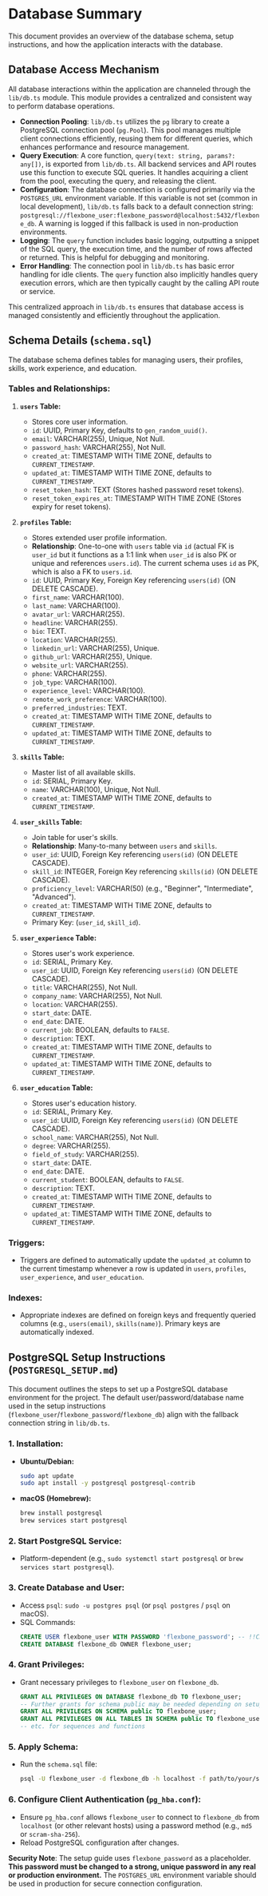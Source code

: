 # Database Summary

This document provides an overview of the database schema, setup instructions, and how the application interacts with the database.

## Database Access Mechanism

All database interactions within the application are channeled through the `lib/db.ts` module. This module provides a centralized and consistent way to perform database operations.

*   **Connection Pooling**: `lib/db.ts` utilizes the `pg` library to create a PostgreSQL connection pool (`pg.Pool`). This pool manages multiple client connections efficiently, reusing them for different queries, which enhances performance and resource management.
*   **Query Execution**: A core function, `query(text: string, params?: any[])`, is exported from `lib/db.ts`. All backend services and API routes use this function to execute SQL queries. It handles acquiring a client from the pool, executing the query, and releasing the client.
*   **Configuration**: The database connection is configured primarily via the `POSTGRES_URL` environment variable. If this variable is not set (common in local development), `lib/db.ts` falls back to a default connection string: `postgresql://flexbone_user:flexbone_password@localhost:5432/flexbone_db`. A warning is logged if this fallback is used in non-production environments.
*   **Logging**: The `query` function includes basic logging, outputting a snippet of the SQL query, the execution time, and the number of rows affected or returned. This is helpful for debugging and monitoring.
*   **Error Handling**: The connection pool in `lib/db.ts` has basic error handling for idle clients. The `query` function also implicitly handles query execution errors, which are then typically caught by the calling API route or service.

This centralized approach in `lib/db.ts` ensures that database access is managed consistently and efficiently throughout the application.

## Schema Details (`schema.sql`)

The database schema defines tables for managing users, their profiles, skills, work experience, and education.

### Tables and Relationships:

1.  **`users` Table:**
    *   Stores core user information.
    *   `id`: UUID, Primary Key, defaults to `gen_random_uuid()`.
    *   `email`: VARCHAR(255), Unique, Not Null.
    *   `password_hash`: VARCHAR(255), Not Null.
    *   `created_at`: TIMESTAMP WITH TIME ZONE, defaults to `CURRENT_TIMESTAMP`.
    *   `updated_at`: TIMESTAMP WITH TIME ZONE, defaults to `CURRENT_TIMESTAMP`.
    *   `reset_token_hash`: TEXT (Stores hashed password reset tokens).
    *   `reset_token_expires_at`: TIMESTAMP WITH TIME ZONE (Stores expiry for reset tokens).


2.  **`profiles` Table:**
    *   Stores extended user profile information.
    *   **Relationship**: One-to-one with `users` table via `id` (actual FK is `user_id` but it functions as a 1:1 link when `user_id` is also PK or unique and references `users.id`). The current schema uses `id` as PK, which is also a FK to `users.id`.
    *   `id`: UUID, Primary Key, Foreign Key referencing `users(id)` (ON DELETE CASCADE).
    *   `first_name`: VARCHAR(100).
    *   `last_name`: VARCHAR(100).
    *   `avatar_url`: VARCHAR(255).
    *   `headline`: VARCHAR(255).
    *   `bio`: TEXT.
    *   `location`: VARCHAR(255).
    *   `linkedin_url`: VARCHAR(255), Unique.
    *   `github_url`: VARCHAR(255), Unique.
    *   `website_url`: VARCHAR(255).
    *   `phone`: VARCHAR(255).
    *   `job_type`: VARCHAR(100).
    *   `experience_level`: VARCHAR(100).
    *   `remote_work_preference`: VARCHAR(100).
    *   `preferred_industries`: TEXT.
    *   `created_at`: TIMESTAMP WITH TIME ZONE, defaults to `CURRENT_TIMESTAMP`.
    *   `updated_at`: TIMESTAMP WITH TIME ZONE, defaults to `CURRENT_TIMESTAMP`.

3.  **`skills` Table:**
    *   Master list of all available skills.
    *   `id`: SERIAL, Primary Key.
    *   `name`: VARCHAR(100), Unique, Not Null.
    *   `created_at`: TIMESTAMP WITH TIME ZONE, defaults to `CURRENT_TIMESTAMP`.

4.  **`user_skills` Table:**
    *   Join table for user's skills.
    *   **Relationship**: Many-to-many between `users` and `skills`.
    *   `user_id`: UUID, Foreign Key referencing `users(id)` (ON DELETE CASCADE).
    *   `skill_id`: INTEGER, Foreign Key referencing `skills(id)` (ON DELETE CASCADE).
    *   `proficiency_level`: VARCHAR(50) (e.g., "Beginner", "Intermediate", "Advanced").
    *   `created_at`: TIMESTAMP WITH TIME ZONE, defaults to `CURRENT_TIMESTAMP`.
    *   Primary Key: (`user_id`, `skill_id`).

5.  **`user_experience` Table:**
    *   Stores user's work experience.
    *   `id`: SERIAL, Primary Key.
    *   `user_id`: UUID, Foreign Key referencing `users(id)` (ON DELETE CASCADE).
    *   `title`: VARCHAR(255), Not Null.
    *   `company_name`: VARCHAR(255), Not Null.
    *   `location`: VARCHAR(255).
    *   `start_date`: DATE.
    *   `end_date`: DATE.
    *   `current_job`: BOOLEAN, defaults to `FALSE`.
    *   `description`: TEXT.
    *   `created_at`: TIMESTAMP WITH TIME ZONE, defaults to `CURRENT_TIMESTAMP`.
    *   `updated_at`: TIMESTAMP WITH TIME ZONE, defaults to `CURRENT_TIMESTAMP`.

6.  **`user_education` Table:**
    *   Stores user's education history.
    *   `id`: SERIAL, Primary Key.
    *   `user_id`: UUID, Foreign Key referencing `users(id)` (ON DELETE CASCADE).
    *   `school_name`: VARCHAR(255), Not Null.
    *   `degree`: VARCHAR(255).
    *   `field_of_study`: VARCHAR(255).
    *   `start_date`: DATE.
    *   `end_date`: DATE.
    *   `current_student`: BOOLEAN, defaults to `FALSE`.
    *   `description`: TEXT.
    *   `created_at`: TIMESTAMP WITH TIME ZONE, defaults to `CURRENT_TIMESTAMP`.
    *   `updated_at`: TIMESTAMP WITH TIME ZONE, defaults to `CURRENT_TIMESTAMP`.

### Triggers:

*   Triggers are defined to automatically update the `updated_at` column to the current timestamp whenever a row is updated in `users`, `profiles`, `user_experience`, and `user_education`.

### Indexes:

*   Appropriate indexes are defined on foreign keys and frequently queried columns (e.g., `users(email)`, `skills(name)`). Primary keys are automatically indexed.

## PostgreSQL Setup Instructions (`POSTGRESQL_SETUP.md`)

This document outlines the steps to set up a PostgreSQL database environment for the project. The default user/password/database name used in the setup instructions (`flexbone_user`/`flexbone_password`/`flexbone_db`) align with the fallback connection string in `lib/db.ts`.

### 1. Installation:

*   **Ubuntu/Debian:**
    ```bash
    sudo apt update
    sudo apt install -y postgresql postgresql-contrib
    ```
*   **macOS (Homebrew):**
    ```bash
    brew install postgresql
    brew services start postgresql
    ```

### 2. Start PostgreSQL Service:

*   Platform-dependent (e.g., `sudo systemctl start postgresql` or `brew services start postgresql`).

### 3. Create Database and User:

*   Access `psql`: `sudo -u postgres psql` (or `psql postgres` / `psql` on macOS).
*   SQL Commands:
    ```sql
    CREATE USER flexbone_user WITH PASSWORD 'flexbone_password'; -- !!CHANGE PASSWORD IN PRODUCTION!!
    CREATE DATABASE flexbone_db OWNER flexbone_user;
    ```

### 4. Grant Privileges:

*   Grant necessary privileges to `flexbone_user` on `flexbone_db`.
    ```sql
    GRANT ALL PRIVILEGES ON DATABASE flexbone_db TO flexbone_user;
    -- Further grants for schema public may be needed depending on setup
    GRANT ALL PRIVILEGES ON SCHEMA public TO flexbone_user;
    GRANT ALL PRIVILEGES ON ALL TABLES IN SCHEMA public TO flexbone_user;
    -- etc. for sequences and functions
    ```

### 5. Apply Schema:

*   Run the `schema.sql` file:
    ```bash
    psql -U flexbone_user -d flexbone_db -h localhost -f path/to/your/schema.sql
    ```

### 6. Configure Client Authentication (`pg_hba.conf`):

*   Ensure `pg_hba.conf` allows `flexbone_user` to connect to `flexbone_db` from `localhost` (or other relevant hosts) using a password method (e.g., `md5` or `scram-sha-256`).
*   Reload PostgreSQL configuration after changes.

**Security Note**: The setup guide uses `flexbone_password` as a placeholder. **This password must be changed to a strong, unique password in any real or production environment.** The `POSTGRES_URL` environment variable should be used in production for secure connection configuration.
